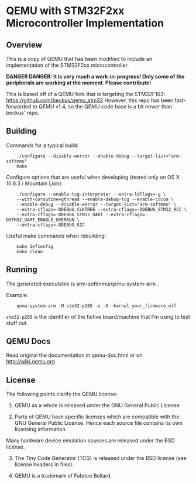 # QEMU with STM32F2xx Microcontroller Implementation

## Overview
This is a copy of QEMU that has been modified to include an implementation of the STM32F2xx microcontroller.

__DANGER DANGER: It is very much a work-in-progress! Only some of the peripherals are working at the moment. Please contribute!__

This is based off of a QEMU fork that is targeting the STM32F103: https://github.com/beckus/qemu_stm32
However, this repo has been fast-forwarded to QEMU v1.4, so the QEMU code base is a bit newer than beckus' repo.

## Building

Commands for a typical build:

        ./configure --disable-werror --enable-debug --target-list="arm-softmmu"
        make

Configure options that are useful when developing (tested only on OS X 10.8.3 / Mountain Lion):

        ./configure --enable-tcg-interpreter --extra-ldflags=-g \
        --with-coroutine=gthread --enable-debug-tcg --enable-cocoa \
        --enable-debug --disable-werror --target-list="arm-softmmu" \
        --extra-cflags=-DDEBUG_CLKTREE --extra-cflags=-DDEBUG_STM32_RCC \
        --extra-cflags=-DDEBUG_STM32_UART --extra-cflags=-DSTM32_UART_ENABLE_OVERRUN \
        --extra-cflags=-DDEBUG_GIC

Useful make commands when rebuilding:

        make defconfig
        make clean

## Running
The generated executable is arm-softmmu/qemu-system-arm .

Example:

        qemu-system-arm -M stm32-p205 -s -S -kernel your_firmware.elf

`stm32-p205` is the identifier of the fictive board/machine that I'm using to test stuff out.

## QEMU Docs
Read original the documentation in qemu-doc.html or on http://wiki.qemu.org

## License

The following points clarify the QEMU license:

1. QEMU as a whole is released under the GNU General Public License

2. Parts of QEMU have specific licenses which are compatible with the
GNU General Public License. Hence each source file contains its own
licensing information.

Many hardware device emulation sources are released under the BSD license.

3. The Tiny Code Generator (TCG) is released under the BSD license
   (see license headers in files).

4. QEMU is a trademark of Fabrice Bellard.
